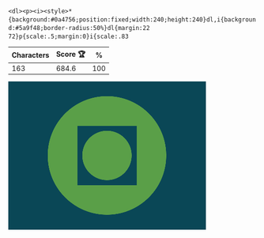 `<dl><p><i><style>*{background:#0a4756;position:fixed;width:240;height:240}dl,i{background:#5a9f48;border-radius:50%}dl{margin:22 72}p{scale:.5;margin:0}i{scale:.83`

| Characters | Score 🏆 | %   |
| ---------- | -------- | --- |
| 163        | 684.6    | 100 |

![](/2025/May2025/08/20250508.png)
